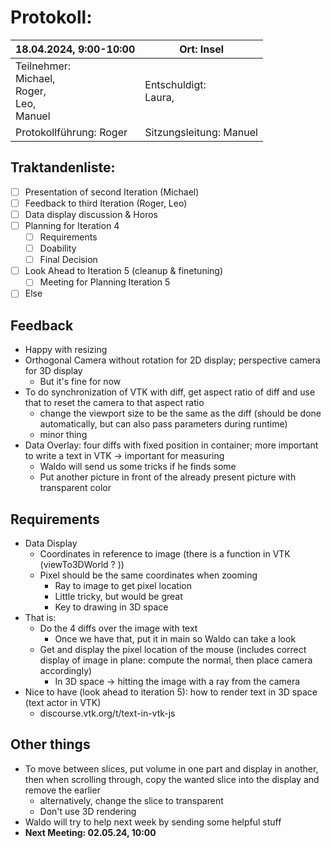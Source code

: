 # Protokoll: 

| 18.04.2024, 9:00-10:00                                                      | Ort: Insel |
| ----------------------------------------------------------------------- | ------------------------------ |
| Teilnehmer:<br />Michael,<br />Roger,<br />Leo,<br />Manuel | Entschuldigt:<br />Laura,                  |
| Protokollführung: Roger                                                 | Sitzungsleitung:  Manuel       |

## Traktandenliste:

- [ ] Presentation of second Iteration (Michael)
- [ ] Feedback to third Iteration (Roger, Leo)
- [ ] Data display discussion & Horos
- [ ] Planning for Iteration 4
  - [ ] Requirements
  - [ ] Doability
  - [ ] Final Decision
- [ ] Look Ahead to Iteration 5 (cleanup & finetuning)
  - [ ] Meeting for Planning Iteration 5
- [ ] Else

## Feedback
* Happy with resizing
* Orthogonal Camera without rotation for 2D display; perspective camera for 3D display
  * But it's fine for now
* To do synchronization of VTK with diff, get aspect ratio of diff and use that to reset the camera to that aspect ratio
  * change the viewport size to be the same as the diff (should be done automatically, but can also pass parameters during runtime)
  * minor thing
* Data Overlay: four diffs with fixed position in container; more important to write a text in VTK -> important for measuring
  * Waldo will send us some tricks if he finds some
  * Put another picture in front of the already present picture with transparent color

## Requirements
* Data Display
  * Coordinates in reference to image (there is a function in VTK (viewTo3DWorld ? ))
  * Pixel should be the same coordinates when zooming
    * Ray to image to get pixel location
    * Little tricky, but would be great
    * Key to drawing in 3D space
* That is:
  * Do the 4 diffs over the image with text
    * Once we have that, put it in main so Waldo can take a look
  * Get and display the pixel location of the mouse (includes correct display of image in plane: compute the normal, then place camera accordingly)
    * In 3D space -> hitting the image with a ray from the camera
* Nice to have (look ahead to iteration 5): how to render text in 3D space (text actor in VTK)
  * discourse.vtk.org/t/text-in-vtk-js

## Other things
* To move between slices, put volume in one part and display in another, then when scrolling through, copy the wanted slice into the display and remove the earlier
  * alternatively, change the slice to transparent
  * Don't use 3D rendering
* Waldo will try to help next week by sending some helpful stuff
* **Next Meeting: 02.05.24, 10:00**
